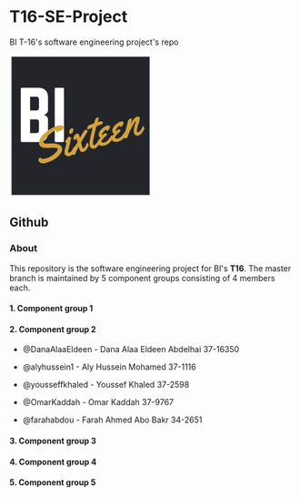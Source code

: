 # T16-SE-Project
BI T-16's software engineering project's repo

![Logo](/images/logo.png)

## Github

### About
This repository is the software engineering project for BI's **T16**. The master branch is maintained by 5 component groups consisting of 4 members each.

#### 1. Component group 1

#### 2. Component group 2

* @DanaAlaaEldeen - Dana Alaa Eldeen Abdelhai 37-16350

* @alyhussein1 - Aly Hussein Mohamed 37-1116

* @yousseffkhaled - Youssef Khaled 37-2598

* @OmarKaddah - Omar Kaddah 37-9767

* @farahabdou - Farah Ahmed Abo Bakr 34-2651

#### 3. Component group 3

#### 4. Component group 4

#### 5. Component group 5
